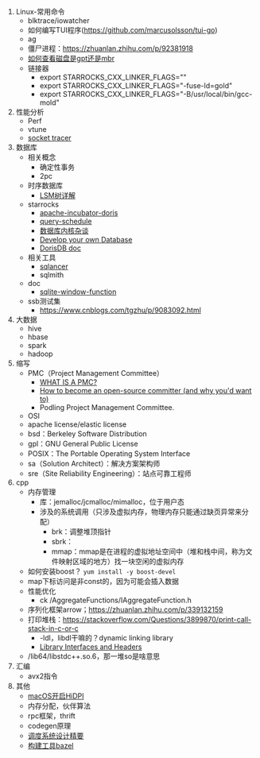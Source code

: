 1. Linux-常用命令
    * blktrace/iowatcher
    * 如何编写TUI程序(https://github.com/marcusolsson/tui-go)
    * ag
    * 僵尸进程：https://zhuanlan.zhihu.com/p/92381918
    * [如何查看磁盘是gpt还是mbr](https://unix.stackexchange.com/questions/120221/gpt-or-mbr-how-do-i-know)
    * 链接器
        * export STARROCKS_CXX_LINKER_FLAGS=""
        * export STARROCKS_CXX_LINKER_FLAGS="-fuse-ld=gold"
        * export STARROCKS_CXX_LINKER_FLAGS="-B/usr/local/bin/gcc-mold"
1. 性能分析
    * Perf
    * vtune
    * [socket tracer](https://mp.weixin.qq.com/s/0w5t_KkHRLXkEY1_qbdTtw)
1. 数据库
    * 相关概念
        * 确定性事务
        * 2pc
    * 时序数据库
        * [LSM树详解](https://zhuanlan.zhihu.com/p/181498475)
    * starrocks
        * [apache-incubator-doris](https://github.com/apache/incubator-doris/wiki)
        * [query-schedule](https://15445.courses.cs.cmu.edu/fall2020/schedule.html)
        * [数据库内核杂谈](https://www.infoq.cn/theme/46)
        * [Develop your own Database](https://hpi.de/plattner/teaching/archive/winter-term-201819/develop-your-own-database.html)
        * [DorisDB doc](http://doc.dorisdb.com)
    * 相关工具
        * [sqlancer](https://github.com/sqlancer/sqlancer)
        * sqlmith
    * doc
        * [sqlite-window-function](https://www.sqlite.org/windowfunctions.html)
    * ssb测试集
        * https://www.cnblogs.com/tgzhu/p/9083092.html
1. 大数据
    * hive
    * hbase
    * spark
    * hadoop
1. 缩写
    * PMC（Project Management Committee）
        * [WHAT IS A PMC?](https://www.apache.org/dev/pmc.html#what-is-a-pmc)
        * [How to become an open-source committer (and why you'd want to)](https://www.gridgain.com/resources/blog/how-become-open-source-committer-and-why-youd-want)
        * Podling Project Management Committee.
    * OSI
    * apache license/elastic license
    * bsd：Berkeley Software Distribution
    * gpl：GNU General Public License
    * POSIX：The Portable Operating System Interface 
    * sa（Solution Architect）：解决方案架构师
    * sre（Site Reliability Engineering）：站点可靠工程师
1. cpp
    * 内存管理
        * 库：jemalloc/jcmalloc/mimalloc，位于用户态
        * 涉及的系统调用（只涉及虚拟内存，物理内存只能通过缺页异常来分配）
            * brk：调整堆顶指针
            * sbrk：
            * mmap：mmap是在进程的虚拟地址空间中（堆和栈中间，称为文件映射区域的地方）找一块空闲的虚拟内存
    * 如何安装boost？ `yum install -y boost-devel`
    * map下标访问是非const的，因为可能会插入数据
    * 性能优化
        * ck /AggregateFunctions/IAggregateFunction.h
    * 序列化框架arrow；https://zhuanlan.zhihu.com/p/339132159
    * 打印堆栈：https://stackoverflow.com/Questions/3899870/print-call-stack-in-c-or-c
        * -ldl，libdl干嘛的？dynamic linking library
        * [Library Interfaces and Headers](https://docs.oracle.com/cd/E86824_01/html/E54772/makehtml-id-7.html#scrolltoc)
    * /lib64/libstdc++.so.6，那一堆so是啥意思
1. 汇编
    * avx2指令
1. 其他
    * [macOS开启HiDPI](https://zhuanlan.zhihu.com/p/227788155)
    * 内存分配，伙伴算法
    * rpc框架，thrift
    * codegen原理
    * [调度系统设计精要](https://draveness.me/system-design-scheduler/)
    * [构建工具bazel](https://github.com/bazelbuild/bazel)